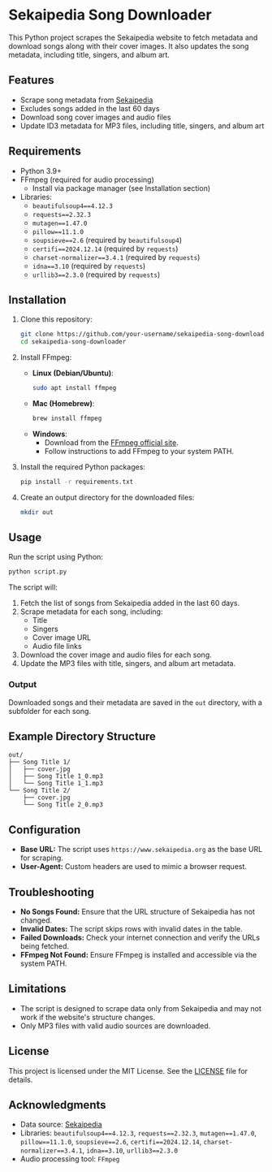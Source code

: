 # Sekaipedia Song Downloader

This Python project scrapes the Sekaipedia website to fetch metadata and download songs along with their cover images. It also updates the song metadata, including title, singers, and album art.

## Features

- Scrape song metadata from [Sekaipedia](https://www.sekaipedia.org)
- Excludes songs added in the last 60 days
- Download song cover images and audio files
- Update ID3 metadata for MP3 files, including title, singers, and album art

## Requirements

- Python 3.9+
- FFmpeg (required for audio processing)
    - Install via package manager (see Installation section)
- Libraries:
    - `beautifulsoup4==4.12.3`
    - `requests==2.32.3`
    - `mutagen==1.47.0`
    - `pillow==11.1.0`
    - `soupsieve==2.6` (required by `beautifulsoup4`)
    - `certifi==2024.12.14` (required by `requests`)
    - `charset-normalizer==3.4.1` (required by `requests`)
    - `idna==3.10` (required by `requests`)
    - `urllib3==2.3.0` (required by `requests`)

## Installation

1. Clone this repository:
   ```bash
   git clone https://github.com/your-username/sekaipedia-song-downloader.git
   cd sekaipedia-song-downloader
   ```

2. Install FFmpeg:

    - **Linux (Debian/Ubuntu)**:
      ```bash
      sudo apt install ffmpeg
      ```
    - **Mac (Homebrew)**:
      ```bash
      brew install ffmpeg
      ```
    - **Windows**:
        - Download from the [FFmpeg official site](https://ffmpeg.org/download.html).
        - Follow instructions to add FFmpeg to your system PATH.

3. Install the required Python packages:
   ```bash
   pip install -r requirements.txt
   ```

4. Create an output directory for the downloaded files:
   ```bash
   mkdir out
   ```

## Usage

Run the script using Python:
```bash
python script.py
```

The script will:
1. Fetch the list of songs from Sekaipedia added in the last 60 days.
2. Scrape metadata for each song, including:
    - Title
    - Singers
    - Cover image URL
    - Audio file links
3. Download the cover image and audio files for each song.
4. Update the MP3 files with title, singers, and album art metadata.

### Output
Downloaded songs and their metadata are saved in the `out` directory, with a subfolder for each song.

## Example Directory Structure

```
out/
├── Song Title 1/
│   ├── cover.jpg
│   ├── Song Title 1_0.mp3
│   └── Song Title 1_1.mp3
└── Song Title 2/
    ├── cover.jpg
    └── Song Title 2_0.mp3
```

## Configuration

- **Base URL:** The script uses `https://www.sekaipedia.org` as the base URL for scraping.
- **User-Agent:** Custom headers are used to mimic a browser request.

## Troubleshooting

- **No Songs Found:** Ensure that the URL structure of Sekaipedia has not changed.
- **Invalid Dates:** The script skips rows with invalid dates in the table.
- **Failed Downloads:** Check your internet connection and verify the URLs being fetched.
- **FFmpeg Not Found:** Ensure FFmpeg is installed and accessible via the system PATH.

## Limitations

- The script is designed to scrape data only from Sekaipedia and may not work if the website's structure changes.
- Only MP3 files with valid audio sources are downloaded.

## License

This project is licensed under the MIT License. See the [LICENSE](LICENSE) file for details.

## Acknowledgments

- Data source: [Sekaipedia](https://www.sekaipedia.org)
- Libraries: `beautifulsoup4==4.12.3`, `requests==2.32.3`, `mutagen==1.47.0`, `pillow==11.1.0`, `soupsieve==2.6`, `certifi==2024.12.14`, `charset-normalizer==3.4.1`, `idna==3.10`, `urllib3==2.3.0`
- Audio processing tool: `FFmpeg`